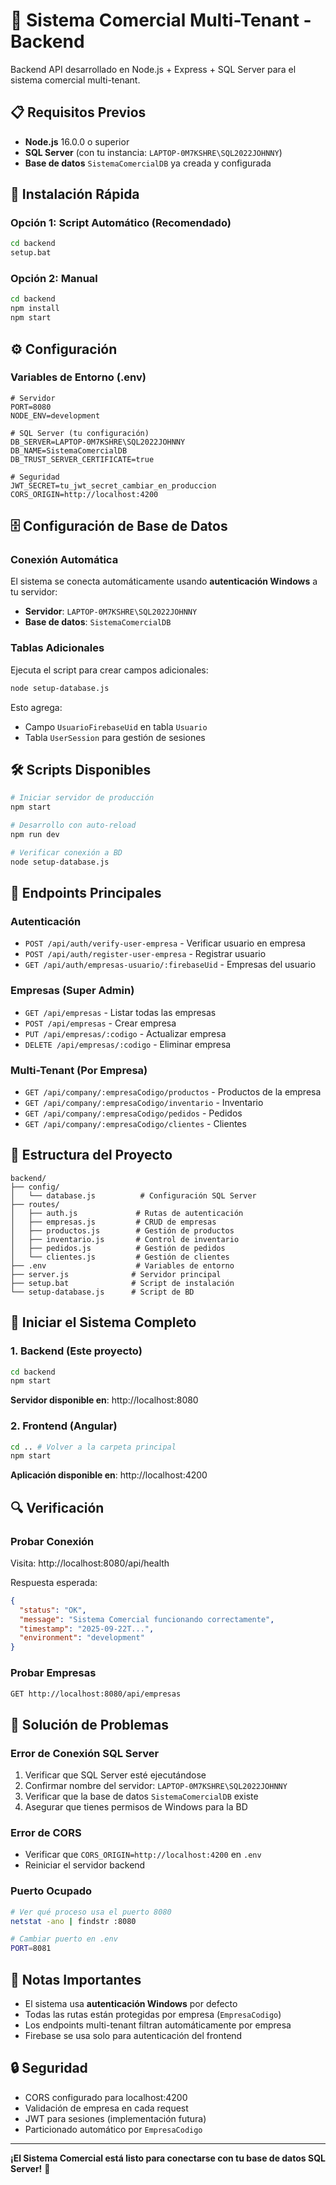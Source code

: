 # 🏢 Sistema Comercial Multi-Tenant - Backend

Backend API desarrollado en Node.js + Express + SQL Server para el sistema comercial multi-tenant.

## 📋 Requisitos Previos

- **Node.js** 16.0.0 o superior
- **SQL Server** (con tu instancia: `LAPTOP-0M7KSHRE\SQL2022JOHNNY`)
- **Base de datos** `SistemaComercialDB` ya creada y configurada

## 🚀 Instalación Rápida

### Opción 1: Script Automático (Recomendado)
```bash
cd backend
setup.bat
```

### Opción 2: Manual
```bash
cd backend
npm install
npm start
```

## ⚙️ Configuración

### Variables de Entorno (.env)
```env
# Servidor
PORT=8080
NODE_ENV=development

# SQL Server (tu configuración)
DB_SERVER=LAPTOP-0M7KSHRE\SQL2022JOHNNY
DB_NAME=SistemaComercialDB
DB_TRUST_SERVER_CERTIFICATE=true

# Seguridad
JWT_SECRET=tu_jwt_secret_cambiar_en_produccion
CORS_ORIGIN=http://localhost:4200
```

## 🗄️ Configuración de Base de Datos

### Conexión Automática
El sistema se conecta automáticamente usando **autenticación Windows** a tu servidor:
- **Servidor**: `LAPTOP-0M7KSHRE\SQL2022JOHNNY`
- **Base de datos**: `SistemaComercialDB`

### Tablas Adicionales
Ejecuta el script para crear campos adicionales:
```bash
node setup-database.js
```

Esto agrega:
- Campo `UsuarioFirebaseUid` en tabla `Usuario`
- Tabla `UserSession` para gestión de sesiones

## 🛠️ Scripts Disponibles

```bash
# Iniciar servidor de producción
npm start

# Desarrollo con auto-reload
npm run dev

# Verificar conexión a BD
node setup-database.js
```

## 📡 Endpoints Principales

### Autenticación
- `POST /api/auth/verify-user-empresa` - Verificar usuario en empresa
- `POST /api/auth/register-user-empresa` - Registrar usuario
- `GET /api/auth/empresas-usuario/:firebaseUid` - Empresas del usuario

### Empresas (Super Admin)
- `GET /api/empresas` - Listar todas las empresas
- `POST /api/empresas` - Crear empresa
- `PUT /api/empresas/:codigo` - Actualizar empresa
- `DELETE /api/empresas/:codigo` - Eliminar empresa

### Multi-Tenant (Por Empresa)
- `GET /api/company/:empresaCodigo/productos` - Productos de la empresa
- `GET /api/company/:empresaCodigo/inventario` - Inventario
- `GET /api/company/:empresaCodigo/pedidos` - Pedidos
- `GET /api/company/:empresaCodigo/clientes` - Clientes

## 🔧 Estructura del Proyecto

```
backend/
├── config/
│   └── database.js          # Configuración SQL Server
├── routes/
│   ├── auth.js             # Rutas de autenticación
│   ├── empresas.js         # CRUD de empresas
│   ├── productos.js        # Gestión de productos
│   ├── inventario.js       # Control de inventario
│   ├── pedidos.js          # Gestión de pedidos
│   └── clientes.js         # Gestión de clientes
├── .env                    # Variables de entorno
├── server.js              # Servidor principal
├── setup.bat              # Script de instalación
└── setup-database.js      # Script de BD
```

## 🚀 Iniciar el Sistema Completo

### 1. Backend (Este proyecto)
```bash
cd backend
npm start
```
**Servidor disponible en**: http://localhost:8080

### 2. Frontend (Angular)
```bash
cd .. # Volver a la carpeta principal
npm start
```
**Aplicación disponible en**: http://localhost:4200

## 🔍 Verificación

### Probar Conexión
Visita: http://localhost:8080/api/health

Respuesta esperada:
```json
{
  "status": "OK",
  "message": "Sistema Comercial funcionando correctamente",
  "timestamp": "2025-09-22T...",
  "environment": "development"
}
```

### Probar Empresas
```bash
GET http://localhost:8080/api/empresas
```

## 🐛 Solución de Problemas

### Error de Conexión SQL Server
1. Verificar que SQL Server esté ejecutándose
2. Confirmar nombre del servidor: `LAPTOP-0M7KSHRE\SQL2022JOHNNY`
3. Verificar que la base de datos `SistemaComercialDB` existe
4. Asegurar que tienes permisos de Windows para la BD

### Error de CORS
- Verificar que `CORS_ORIGIN=http://localhost:4200` en `.env`
- Reiniciar el servidor backend

### Puerto Ocupado
```bash
# Ver qué proceso usa el puerto 8080
netstat -ano | findstr :8080

# Cambiar puerto en .env
PORT=8081
```

## 📝 Notas Importantes

- El sistema usa **autenticación Windows** por defecto
- Todas las rutas están protegidas por empresa (`EmpresaCodigo`)
- Los endpoints multi-tenant filtran automáticamente por empresa
- Firebase se usa solo para autenticación del frontend

## 🔒 Seguridad

- CORS configurado para localhost:4200
- Validación de empresa en cada request
- JWT para sesiones (implementación futura)
- Particionado automático por `EmpresaCodigo`

---

**¡El Sistema Comercial está listo para conectarse con tu base de datos SQL Server!** 🎉